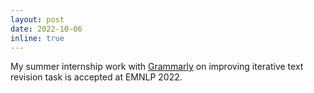 ```yaml
---
layout: post
date: 2022-10-06
inline: true
---
```

My summer internship work with [Grammarly](https://www.grammarly.com/) on improving iterative text revision task is accepted at EMNLP 2022.